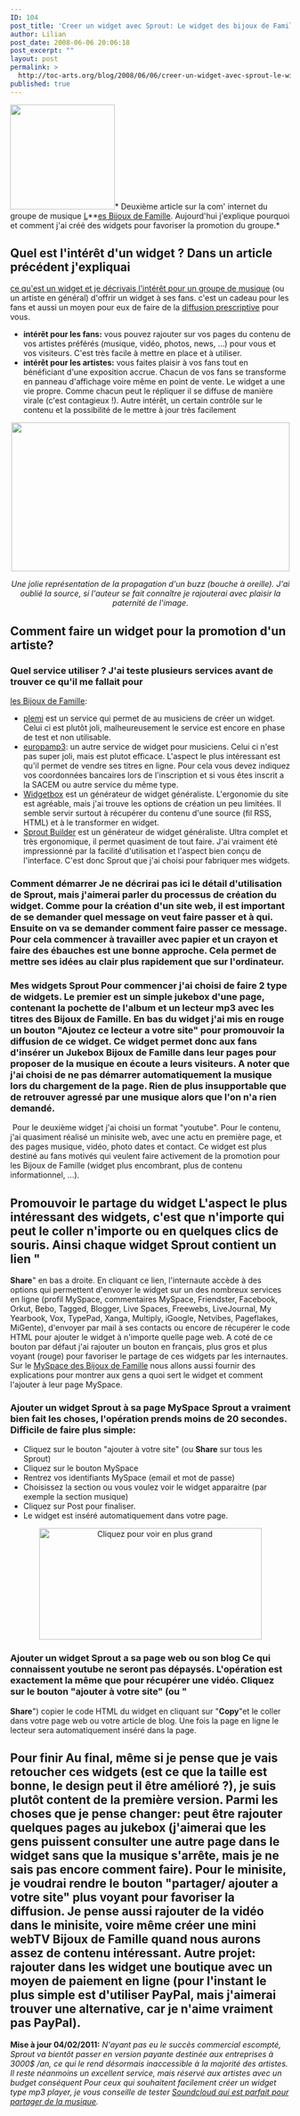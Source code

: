 ```yaml
---
ID: 104
post_title: 'Creer un widget avec Sprout: Le widget des bijoux de Famille'
author: Lilian
post_date: 2008-06-06 20:06:18
post_excerpt: ""
layout: post
permalink: >
  http://toc-arts.org/blog/2008/06/06/creer-un-widget-avec-sprout-le-widget-des-bijoux-de-famille/
published: true
---
```

[<img class="alignleft size-full wp-image-106" title="lesbijouxdefamillecd20" src="http://toc-arts.org/blog/wp-content/uploads/2008/06/lesbijouxdefamillecd20.png" alt="" width="188" height="188" />][1]* Deuxième article sur la com' internet du groupe de musique [L][1]**[es Bijoux de Famille][1]. Aujourd'hui j'explique pourquoi et comment j'ai créé des widgets pour favoriser la promotion du groupe.* 
## Quel est l'intérêt d'un widget ? Dans un article précédent j'expliquai 

[ce qu'est un widget et je décrivais l'intérêt pour un groupe de musique][2] (ou un artiste en général) d'offrir un widget à ses fans. c'est un cadeau pour les fans et aussi un moyen pour eux de faire de la [diffusion prescriptive][3] pour vous. 
*   **intérêt pour les fans:** vous pouvez rajouter sur vos pages du contenu de vos artistes préférés (musique, vidéo, photos, news, ...) pour vous et vos visiteurs. C'est très facile à mettre en place et à utiliser.
*   **intérêt pour les artistes:** vous faites plaisir à vos fans tout en bénéficiant d'une exposition accrue. Chacun de vos fans se transforme en panneau d'affichage voire même en point de vente. Le widget a une vie propre. Comme chacun peut le répliquer il se diffuse de manière virale (c'est contagieux !). Autre intérêt, un certain contrôle sur le contenu et la possibilité de le mettre à jour très facilement

<p style="text-align: center;">
  <img class="alignnone size-full wp-image-105 aligncenter" title="buzz" src="http://toc-arts.org/blog/wp-content/uploads/2008/06/buzz.jpg" alt="" width="500" height="267" />
</p>

<p style="text-align: center;">
  <em>Une jolie représentation de la propagation d'un buzz (bouche à oreille). J'ai oublié la source, si l'auteur se fait connaître je rajouterai avec plaisir la paternité de l'image.</em>
</p>

## Comment faire un widget pour la promotion d'un artiste?

### Quel service utiliser ? J'ai teste plusieurs services avant de trouver ce qu'il me fallait pour 

[les Bijoux de Famille][1]: 
*   [plemi][4] est un service qui permet de au musiciens de créer un widget. Celui ci est plutôt joli, malheureusement le service est encore en phase de test et non utilisable.
*   [europamp3][5]: un autre service de widget pour musiciens. Celui ci n'est pas super joli, mais est plutot efficace. L'aspect le plus intéressant est qu'il permet de vendre ses titres en ligne. Pour cela vous devez indiquez vos coordonnées bancaires lors de l'inscription et si vous êtes inscrit a la SACEM ou autre service du même type.
*   [Widgetbox][6] est un générateur de widget généraliste. L'ergonomie du site est agréable, mais j'ai trouve les options de création un peu limitées. Il semble servir surtout à récupérer du contenu d'une source (fil RSS, HTML) et à le transformer en widget.
*   [Sprout Builder][7] est un générateur de widget généraliste. Ultra complet et très ergonomique, il permet quasiment de tout faire. J'ai vraiment été impressionné par la facilité d'utilisation et l'aspect bien conçu de l'interface. C'est donc Sprout que j'ai choisi pour fabriquer mes widgets.

### Comment démarrer Je ne décrirai pas ici le détail d'utilisation de Sprout, mais j'aimerai parler du processus de création du widget. Comme pour la création d'un site web, il est important de se demander quel message on veut faire passer et à qui. Ensuite on va se demander comment faire passer ce message. Pour cela commencer à travailler avec papier et un crayon et faire des ébauches est une bonne approche. Cela permet de mettre ses idées au clair plus rapidement que sur l'ordinateur. 

### Mes widgets Sprout Pour commencer j'ai choisi de faire 2 type de widgets. Le premier est un simple jukebox d'une page, contenant la pochette de l'album et un lecteur mp3 avec les titres des Bijoux de Famille. En bas du widget j'ai mis en rouge un bouton "Ajoutez ce lecteur a votre site" pour promouvoir la diffusion de ce widget. Ce widget permet donc aux fans d'insérer un Jukebox Bijoux de Famille dans leur pages pour proposer de la musique en écoute a leurs visiteurs. A noter que j'ai choisi de ne pas démarrer automatiquement la musique lors du chargement de la page. Rien de plus insupportable que de retrouver agressé par une musique alors que l'on n'a rien demandé. 

<img style="visibility: hidden; width: 0px; height: 0px;" src="http://counters.gigya.com/wildfire/CIMP/bT*xJmx*PTEyMTI3NTU5NzIzMzkmcHQ9MTIxMjc1NTk4NjAxMiZwPTEyMDc*MSZkPTQxNzgzNSZuPSZnPTI=.jpg" border="0" alt="" width="0" height="0" /> Pour le deuxième widget j'ai choisi un format "youtube". Pour le contenu, j'ai quasiment réalisé un minisite web, avec une actu en première page, et des pages musique, vidéo, photo dates et contact. Ce widget est plus destiné au fans motivés qui veulent faire activement de la promotion pour les Bijoux de Famille (widget plus encombrant, plus de contenu informationnel, ...). <img style="visibility: hidden; width: 0px; height: 0px;" src="http://counters.gigya.com/wildfire/CIMP/bT*xJmx*PTEyMTI3NTU5MTA4NjgmcHQ9MTIxMjc1NTkxNjE4MCZwPTEyMDc*MSZkPTQxNjE5MCZuPSZnPTI=.jpg" border="0" alt="" width="0" height="0" /> 
## Promouvoir le partage du widget L'aspect le plus intéressant des widgets, c'est que n'importe qui peut le coller n'importe ou en quelques clics de souris. Ainsi chaque widget Sprout contient un lien "

**Share**" en bas a droite. En cliquant ce lien, l'internaute accède à des options qui permettent d'envoyer le widget sur un des nombreux services en ligne (profil MySpace, commentaires MySpace, Friendster, Facebook, Orkut, Bebo, Tagged, Blogger, Live Spaces, Freewebs, LiveJournal, My Yearbook, Vox, TypePad, Xanga, Multiply, iGoogle, Netvibes, Pageflakes, MiGente), d'envoyer par mail à ses contacts ou encore de récupérer le code HTML pour ajouter le widget à n'importe quelle page web. A coté de ce bouton par défaut j'ai rajouter un bouton en français, plus gros et plus voyant (rouge) pour favoriser le partage de ces widgets par les internautes. Sur le [MySpace des Bijoux de Famille][8] nous allons aussi fournir des explications pour montrer aux gens a quoi sert le widget et comment l'ajouter à leur page MySpace. 
### Ajouter un widget Sprout à sa page MySpace Sprout a vraiment bien fait les choses, l'opération prends moins de 20 secondes. Difficile de faire plus simple: 

*   Cliquez sur le bouton "ajouter à votre site" (ou **Share** sur tous les Sprout)
*   Cliquez sur le bouton MySpace
*   Rentrez vos identifiants MySpace (email et mot de passe)
*   Choisissez la section ou vous voulez voir le widget apparaitre (par exemple la section musique)
*   Cliquez sur Post pour finaliser.
*   Le widget est inséré automatiquement dans votre page.

<p style="text-align: center;">
  <a href="http://toc-arts.org/blog/wp-content/uploads/2008/06/widget-sprout-myspace.jpg"><img class="aligncenter" title="widget-sprout-myspace" src="http://toc-arts.org/blog/wp-content/uploads/2008/06/widget-sprout-myspace.jpg" alt="Cliquez pour voir en plus grand" width="400" height="200" /></a>
</p>

### Ajouter un widget Sprout a sa page web ou son blog Ce qui connaissent youtube ne seront pas dépaysés. L'opération est exactement la même que pour récupérer une vidéo. Cliquez sur le bouton "ajouter à votre site" (ou "

**Share**") copier le code HTML du widget en cliquant sur "**Copy**"et le coller dans votre page web ou votre article de blog. Une fois la page en ligne le lecteur sera automatiquement inséré dans la page. 
## Pour finir Au final, même si je pense que je vais retoucher ces widgets (est ce que la taille est bonne, le design peut il être amélioré ?), je suis plutôt content de la première version. Parmi les choses que je pense changer: peut être rajouter quelques pages au jukebox (j'aimerai que les gens puissent consulter une autre page dans le widget sans que la musique s'arrête, mais je ne sais pas encore comment faire). Pour le minisite, je voudrai rendre le bouton "partager/ ajouter a votre site" plus voyant pour favoriser la diffusion. Je pense aussi rajouter de la vidéo dans le minisite, voire même créer une mini webTV Bijoux de Famille quand nous aurons assez de contenu intéressant. Autre projet: rajouter dans les widget une boutique avec un moyen de paiement en ligne (pour l'instant le plus simple est d'utiliser PayPal, mais j'aimerai trouver une alternative, car je n'aime vraiment pas PayPal). 

**Mise à jour 04/02/2011:** *N'ayant pas eu le succès commercial escompté, Sprout va bientôt passer en version payante destinée aux entreprises à 3000$ /an, ce qui le rend désormais inaccessible à la majorité des artistes. Il reste néanmoins un excellent service, mais réservé aux artistes avec un budget conséquent* *Pour ceux qui souhaitent facilement créer un widget type mp3 player, je vous conseille de tester [Soundcloud qui est parfait pour partager de la musique][9].*

 [1]: http://www.bijouxdefamille.fr
 [2]: http://toc-arts.org/blog/2008/03/16/cest-quoi-un-widget-et-pourquoi-ca-change-tout-pour-les-artistes/
 [3]: http://toc-arts.org/blog/tag/diffusion-prescriptive/
 [4]: http://www.plemi.com/
 [5]: http://www.europamp3.org/
 [6]: http://www.widgetbox.com
 [7]: http://sproutbuilder.com/
 [8]: http://myspace.com/lesbijouxdefamille
 [9]: http://toc-arts.org/blog/2010/09/17/soundcloud-la-carte-de-visite-en-ligne-du-musicien/